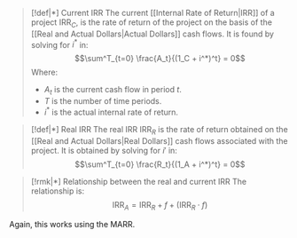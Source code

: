 
>[!def|*] Current IRR
>The current [[Internal Rate of Return|IRR]] of a project $\text{IRR}_C$, is the rate of return of the project on the basis of the [[Real and Actual Dollars|Actual Dollars]] cash flows. It is found by solving for $i^*$ in: $$\sum^T_{t=0} \frac{A_t}{(1_C + i^*)^t} = 0$$Where:
>- $A_t$ is the current cash flow in period $t$.
>- $T$ is the number of time periods.
>- $i^*$ is the actual internal rate of return.

>[!def|*] Real IRR
>The real IRR $\text{IRR}_R$ is the rate of return obtained on the [[Real and Actual Dollars|Real Dollars]] cash flows associated with the project. It is obtained by solving for $i'$ in: $$\sum^T_{t=0} \frac{R_t}{(1_A + i^*)^t} = 0$$

>[!rmk|*] Relationship between the real and current IRR
>The relationship is: $$\text{IRR}_A=\text{IRR}_R+f+(\text{IRR}_R \cdot f)$$

Again, this works using the MARR.